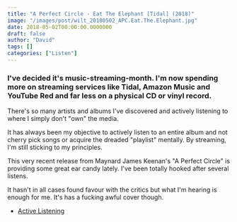 ```yaml
---
title: "A Perfect Circle - Eat The Elephant [Tidal] (2018)"
image: "/images/post/wilt_20180502_APC.Eat.The.Elephant.jpg"
date: 2018-05-02T00:00:00.0000000
draft: false
author: "David"
tags: []
categories: ["Listen"]
---
```

### I've decided it's music-streaming-month. I'm now spending more on streaming services like Tidal, Amazon Music and YouTube Red and far less on a physical CD or vinyl record.  
There's so many artists and albums I've discovered and actively listening to where I simply don't "own" the media. 

 It has always been my objective to actively listen to an entire album and not cherry pick songs or acquire the dreaded "playlist" mentally. By streaming, I'm still sticking to my principles. 

 This very recent release from Maynard James Keenan's "A Perfect Circle" is providing some great ear candy lately. I've been totally hooked after several listens.   
  
It hasn't in all cases found favour with the critics but what I'm hearing is enough for me. It's has a fucking awful cover though.

-  [Active Listening](http://www.shutupandlisten.co.nz/listening)